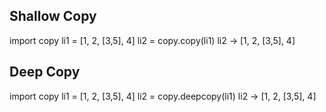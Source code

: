 Shallow Copy
------------
import copy
li1 = [1, 2, [3,5], 4]
li2 = copy.copy(li1)
li2     ->      [1, 2, [3,5], 4]


Deep Copy
---------
import copy
li1 = [1, 2, [3,5], 4]
li2 = copy.deepcopy(li1)
li2     ->      [1, 2, [3,5], 4]
